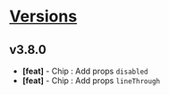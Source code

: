 # [Versions](https://github.com/Tracktor/design-system/releases)

## v3.8.0
- **[feat]** - Chip : Add props `disabled` 
- **[feat]** - Chip : Add props `lineThrough`
